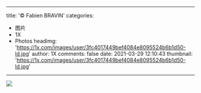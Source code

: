 
---
title: '© Fabien BRAVIN'
categories: 
 - 图片
 - 1X
 - Photos
headimg: 'https://1x.com/images/user/3fc4017449bef4084e8095524b6b1d50-ld.jpg'
author: 1X
comments: false
date: 2021-03-29 12:10:43
thumbnail: 'https://1x.com/images/user/3fc4017449bef4084e8095524b6b1d50-ld.jpg'
---

<div>   
<img src="https://1x.com/images/user/3fc4017449bef4084e8095524b6b1d50-ld.jpg" referrerpolicy="no-referrer">  
</div>
            